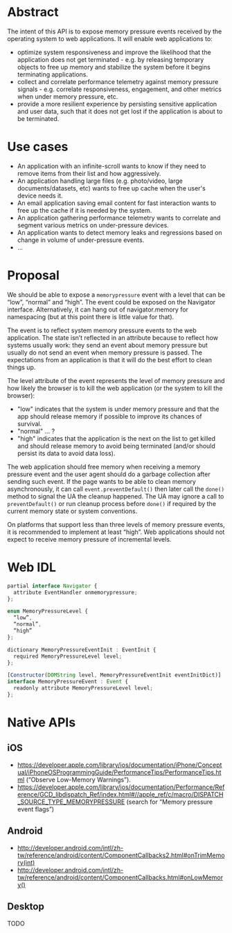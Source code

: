 # Abstract

The intent of this API is to expose memory pressure events received by the operating system to web applications. It will enable web applications to: 
 - optimize system responsiveness and improve the likelihood that the application does not get terminated - e.g. by releasing temporary objects to free up memory and stabilize the system before it begins terminating applications.
 - collect and correlate performance telemetry against memory pressure signals - e.g. correlate responsiveness, engagement, and other metrics when under memory pressure, etc.
 - provide a more resilient experience by persisting sensitive application and user data, such that it does not get lost if the application is about to be terminated.

# Use cases

* An application with an infinite-scroll wants to know if they need to remove items from their list and how aggressively.
* An application handling large files (e.g. photo/video, large documents/datasets, etc) wants to free up cache when the user's device needs it.
* An email application saving email content for fast interaction wants to free up the cache if it is needed by the system.
* An application gathering performance telemetry wants to correlate and segment various metrics on under-pressure devices.
* An application wants to detect memory leaks and regressions based on change in volume of under-pressure events.
* ...

# Proposal

We should be able to expose a `memorypressure` event with a level that can be “low”, “normal” and “high”.
The event could be exposed on the Navigator interface. Alternatively, it can hang out of navigator.memory for namespacing
(but at this point there is little value for that).

The event is to reflect system memory pressure events to the web application. The state isn’t reflected in an attribute
because to reflect how systems usually work: they send an event about memory pressure but usually do not send an event when
memory pressure is passed. The expectations from an application is that it will do the best effort to clean things up.

The level attribute of the event represents the level of memory pressure and how likely the browser is to kill the web
application (or the system to kill the browser): 
- "low" indicates that the system is under memory pressure and that the app should release memory if possible to improve its chances of survival.
- "normal" ... ?
- "high" indicates that the application is the next on the list to get killed and should release memory to avoid being terminated (and/or should persist its data to avoid data  loss).

The web application should free memory when receiving a memory pressure event and the user agent should do a garbage
collection after sending such event. If the page wants to be able to clean memory asynchronously, it can call
`event.preventDefault()` then later call the `done()` method to signal the UA the cleanup happened. The UA may ignore a
call to `preventDefault()` or run cleanup process before `done()` if required by the current memory state or system
conventions.

On platforms that support less than three levels of memory pressure events, it is recommended to implement at least “high”.
Web applications should not expect to receive memory pressure of incremental levels.

# Web IDL

```js
partial interface Navigator {
  attribute EventHandler onmemorypressure;
};

enum MemoryPressureLevel {
  “low”,
  “normal”,
  “high”
};

dictionary MemoryPressureEventInit : EventInit {
  required MemoryPressureLevel level;
};

[Constructor(DOMString level, MemoryPressureEventInit eventInitDict)]
interface MemoryPressureEvent : Event {
  readonly attribute MemoryPressureLevel level;
};
```

# Native APIs

## iOS
* https://developer.apple.com/library/ios/documentation/iPhone/Conceptual/iPhoneOSProgrammingGuide/PerformanceTips/PerformanceTips.html (“Observe Low-Memory Warnings”).
* https://developer.apple.com/library/ios/documentation/Performance/Reference/GCD_libdispatch_Ref/index.html#//apple_ref/c/macro/DISPATCH_SOURCE_TYPE_MEMORYPRESSURE  (search for “Memory pressure event flags”)

## Android
* http://developer.android.com/intl/zh-tw/reference/android/content/ComponentCallbacks2.html#onTrimMemory(int) 
* http://developer.android.com/intl/zh-tw/reference/android/content/ComponentCallbacks.html#onLowMemory() 

## Desktop
TODO
